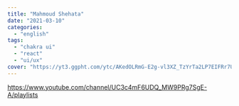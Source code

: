 ```yaml
---
title: "Mahmoud Shehata"
date: "2021-03-10"
categories:
  - "english"
tags:
  - "chakra ui"
  - "react"
  - "ui/ux"
cover: "https://yt3.ggpht.com/ytc/AKedOLRmG-E2g-vl3XZ_TzYrTa2LP7EIFRr7UTdUa2wxmA=s176-c-k-c0x00ffffff-no-rj"
---
```


https://www.youtube.com/channel/UC3c4mF6UDQ_MW9PRg7SgE-A/playlists

